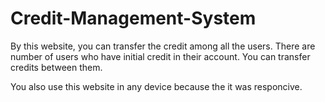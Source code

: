 # Credit-Management-System

By this website, you can transfer the credit among all the users.
There are number of users who have initial credit in their account.
You can transfer credits between them. 

You also use this website in any device because the it was responcive. 
